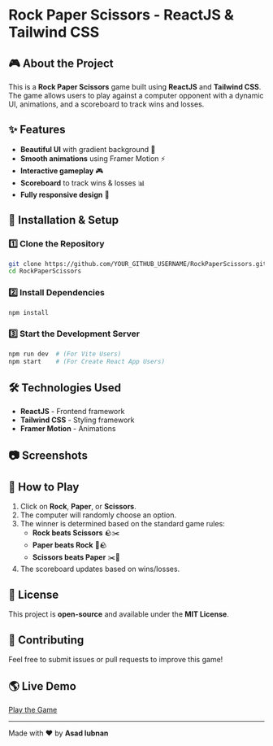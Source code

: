 # Rock Paper Scissors - ReactJS & Tailwind CSS

## 🎮 About the Project

This is a **Rock Paper Scissors** game built using **ReactJS** and **Tailwind CSS**. The game allows users to play against a computer opponent with a dynamic UI, animations, and a scoreboard to track wins and losses.

## ✨ Features

- **Beautiful UI** with gradient background 🌈
- **Smooth animations** using Framer Motion ⚡
- **Interactive gameplay** 🎮
- **Scoreboard** to track wins & losses 📊
- **Fully responsive design** 📱

## 🚀 Installation & Setup

### 1️⃣ Clone the Repository

```sh
git clone https://github.com/YOUR_GITHUB_USERNAME/RockPaperScissors.git
cd RockPaperScissors
```

### 2️⃣ Install Dependencies

```sh
npm install
```

### 3️⃣ Start the Development Server

```sh
npm run dev  # (For Vite Users)
npm start    # (For Create React App Users)
```

## 🛠️ Technologies Used

- **ReactJS** - Frontend framework
- **Tailwind CSS** - Styling framework
- **Framer Motion** - Animations

## 📷 Screenshots



## 📌 How to Play

1. Click on **Rock**, **Paper**, or **Scissors**.
2. The computer will randomly choose an option.
3. The winner is determined based on the standard game rules:
   - **Rock beats Scissors** 🪨✂️
   - **Paper beats Rock** 📄🪨
   - **Scissors beats Paper** ✂️📄
4. The scoreboard updates based on wins/losses.

## 📜 License

This project is **open-source** and available under the **MIT License**.

## 🤝 Contributing

Feel free to submit issues or pull requests to improve this game!

## 🌎 Live Demo

[Play the Game](https://rock-paper-scissors-tau-dun.vercel.app/)

---

Made with ❤️ by **Asad lubnan**

